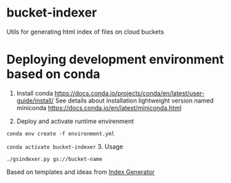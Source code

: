 # bucket-indexer
Utils for generating html index of files on cloud buckets


# Deploying development environment based on conda
1. Install conda https://docs.conda.io/projects/conda/en/latest/user-guide/install/
   See details about installation lightweight version named miniconda
   https://docs.conda.io/en/latest/miniconda.html

2. Deploy and activate runtime envirenment

`conda env create -f environment.yml`

`conda activate bucket-indexer`
3. Usage

   `./gsindexer.py gs://bucket-name`
   
Based on templates and ideas from [Index Generator](https://github.com/index-generator-project/index-generator)